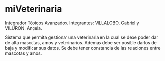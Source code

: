 # miVeterinaria
Integrador Tópicos Avanzados.
Integrantes: VILLALOBO, Gabriel y VILURON, Angela.

Sistema que permita gestionar una veterinaria en la cual se debe poder dar de alta mascotas, amos y veterinarios.
Ademas debe ser posible darlos de baja y modificar sus datos.
Se debe tener constancia de las relaciones entre mascotas y amos.
